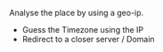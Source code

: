 Analyse the place by using a geo-ip.

- Guess the Timezone using the IP
- Redirect to a closer server / Domain